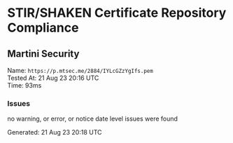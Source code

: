 # STIR/SHAKEN Certificate Repository Compliance

## Martini Security

Name: `https://p.mtsec.me/2884/IYLcGZzYgIfs.pem`\
Tested At: 21 Aug 23 20:16 UTC\
Time: 93ms

### Issues

no warning, or error, or notice date level issues were found

Generated: 21 Aug 23 20:18 UTC
